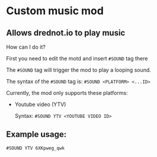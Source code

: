 # Custom music mod

## Allows drednot.io to play music

How can I do it?

First you need to edit the motd and insert `#SOUND` tag there

The `#SOUND` tag will trigger the mod to play a looping sound.

The syntax of the `#SOUND` tag is: `#SOUND <PLATFORM> <...ID>`

Currently, the mod only supports these platforms:
- Youtube video (YTV)

    Syntax: `#SOUND YTV <YOUTUBE VIDEO ID>`

## Example usage:
`#SOUND YTV 6XKpweg_qwk`